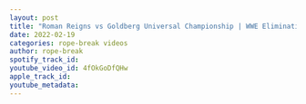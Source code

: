 ```yaml
---
layout: post
title: "Roman Reigns vs Goldberg Universal Championship | WWE Elimination Chamber 2022 Highlights"
date: 2022-02-19
categories: rope-break videos
author: rope-break
spotify_track_id: 
youtube_video_id: 4fOkGoDfQHw
apple_track_id: 
youtube_metadata: 
---
```

